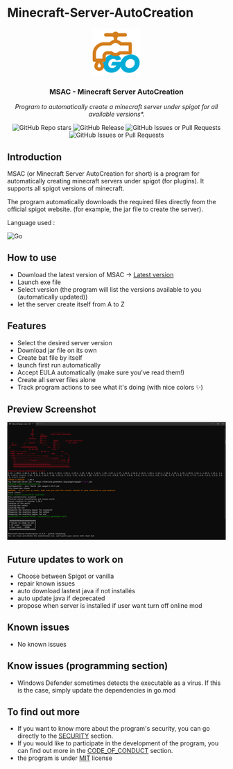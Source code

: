 # Minecraft-Server-AutoCreation

<div align="center">
<img alt="logo" src="assets/img/logo.png" height="110">
<h3>MSAC - Minecraft Server AutoCreation</h3>
<p><em>Program to automatically create a minecraft server under spigot for all available versions*.</em></p>

<img alt="GitHub Repo stars" src="https://img.shields.io/github/stars/kerogs/Minecraft-Server-AutoCreation?style=for-the-badge&logoColor=fff&labelColor=%2324292e&color=%23FFE005">
<img alt="GitHub Release" src="https://img.shields.io/github/v/release/kerogs/Minecraft-Server-AutoCreation?include_prereleases&style=for-the-badge&labelColor=%2324292e&color=%232dba4e">
<img alt="GitHub Issues or Pull Requests" src="https://img.shields.io/github/issues-pr/kerogs/Minecraft-Server-AutoCreation?style=for-the-badge&labelColor=%2324292e&color=eee">
<img alt="GitHub Issues or Pull Requests" src="https://img.shields.io/github/issues/kerogs/Minecraft-Server-AutoCreation?style=for-the-badge&labelColor=%2324292e&color=cc0000">


</div>

## Introduction

MSAC (or Minecraft Server AutoCreation for short) is a program for automatically creating minecraft servers under spigot (for plugins). It supports all spigot versions of minecraft.

The program automatically downloads the required files directly from the official spigot website. (for example, the jar file to create the server).

Language used :

<img alt="Go" src="https://img.shields.io/badge/Go-%2300ADD8?style=for-the-badge&logo=go&logoColor=fff">

## How to use

- Download the latest version of MSAC -> [Latest version](https://github.com/kerogs/Minecraft-Server-AutoCreation/releases/latest)
- Launch exe file
- Select version (the program will list the versions available to you (automatically updated))
- let the server create itself from A to Z

## Features

- Select the desired server version
- Download jar file on its own
- Create bat file by itself
- launch first run automatically
- Accept EULA automatically (make sure you've read them!)
- Create all server files alone
- Track program actions to see what it's doing (with nice colors ✨)

## Preview Screenshot

<div align="center">

![preview image](assets/img/preview.png)

</div>

## Future updates to work on

- Choose between Spigot or vanilla
- repair known issues
- auto download lastest java if not installés
- auto update java if deprecated
- propose when server is installed if user want turn off online mod

## Known issues

- No known issues

## Know issues (programming section)

- Windows Defender sometimes detects the executable as a virus. If this is the case, simply update the dependencies in go.mod

## To find out more
- If you want to know more about the program's security, you can go directly to the [SECURITY](security.md) section.
- If you would like to participate in the development of the program, you can find out more in the [CODE_OF_CONDUCT](CODE_OF_CONDUCT.md) section.
- the program is under [MIT](LICENSE) license
